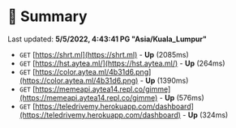 # 📖 Summary
Last updated: **5/5/2022, 4:43:41 PG "Asia/Kuala_Lumpur"**

- `GET` [https://shrt.ml](https://shrt.ml) - **Up** (2085ms)
- `GET` [https://hst.aytea.ml/](https://hst.aytea.ml/) - **Up** (264ms)
- `GET` [https://color.aytea.ml/4b31d6.png](https://color.aytea.ml/4b31d6.png) - **Up** (1390ms)
- `GET` [https://memeapi.aytea14.repl.co/gimme](https://memeapi.aytea14.repl.co/gimme) - **Up** (576ms)
- `GET` [https://teledrivemy.herokuapp.com/dashboard](https://teledrivemy.herokuapp.com/dashboard) - **Up** (324ms)
